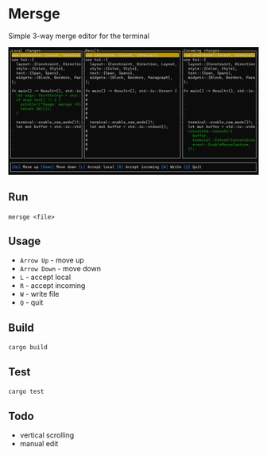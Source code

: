 # Mersge
Simple 3-way merge editor for the terminal

![Demo](./assets/demo.gif)

## Run
```mersge <file>```

## Usage
- ```Arrow Up``` - move up
- ```Arrow Down``` - move down
- ```L``` - accept local
- ```R``` - accept incoming
- ```W``` - write file
- ```Q``` - quit
 
## Build
```cargo build```

## Test
```cargo test```

## Todo
- vertical scrolling
- manual edit
